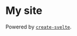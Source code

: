 # My site

Powered by [`create-svelte`](https://github.com/sveltejs/kit/tree/master/packages/create-svelte).
